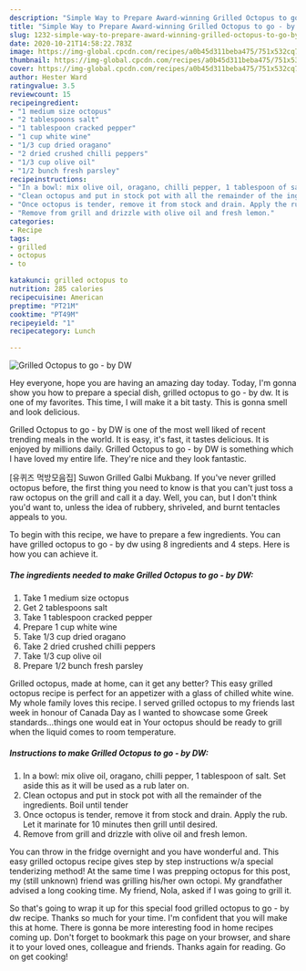 ```yaml
---
description: "Simple Way to Prepare Award-winning Grilled Octopus to go - by DW"
title: "Simple Way to Prepare Award-winning Grilled Octopus to go - by DW"
slug: 1232-simple-way-to-prepare-award-winning-grilled-octopus-to-go-by-dw
date: 2020-10-21T14:58:22.783Z
image: https://img-global.cpcdn.com/recipes/a0b45d311beba475/751x532cq70/grilled-octopus-to-go-by-dw-recipe-main-photo.jpg
thumbnail: https://img-global.cpcdn.com/recipes/a0b45d311beba475/751x532cq70/grilled-octopus-to-go-by-dw-recipe-main-photo.jpg
cover: https://img-global.cpcdn.com/recipes/a0b45d311beba475/751x532cq70/grilled-octopus-to-go-by-dw-recipe-main-photo.jpg
author: Hester Ward
ratingvalue: 3.5
reviewcount: 15
recipeingredient:
- "1 medium size octopus"
- "2 tablespoons salt"
- "1 tablespoon cracked pepper"
- "1 cup white wine"
- "1/3 cup dried oragano"
- "2 dried crushed chilli peppers"
- "1/3 cup olive oil"
- "1/2 bunch fresh parsley"
recipeinstructions:
- "In a bowl: mix olive oil, oragano, chilli pepper, 1 tablespoon of salt. Set aside this as it will be used as a rub later on."
- "Clean octopus and put in stock pot with all the remainder of the ingredients.  Boil until tender"
- "Once octopus is tender, remove it from stock and drain. Apply the rub. Let it marinate for 10 minutes then grill until desired."
- "Remove from grill and drizzle with olive oil and fresh lemon."
categories:
- Recipe
tags:
- grilled
- octopus
- to

katakunci: grilled octopus to 
nutrition: 285 calories
recipecuisine: American
preptime: "PT21M"
cooktime: "PT49M"
recipeyield: "1"
recipecategory: Lunch

---
```



![Grilled Octopus to go - by DW](https://img-global.cpcdn.com/recipes/a0b45d311beba475/751x532cq70/grilled-octopus-to-go-by-dw-recipe-main-photo.jpg)

Hey everyone, hope you are having an amazing day today. Today, I'm gonna show you how to prepare a special dish, grilled octopus to go - by dw. It is one of my favorites. This time, I will make it a bit tasty. This is gonna smell and look delicious.

Grilled Octopus to go - by DW is one of the most well liked of recent trending meals in the world. It is easy, it's fast, it tastes delicious. It is enjoyed by millions daily. Grilled Octopus to go - by DW is something which I have loved my entire life. They're nice and they look fantastic.

[유퀴즈 먹방모음집] Suwon Grilled Galbi Mukbang. If you&#39;ve never grilled octopus before, the first thing you need to know is that you can&#39;t just toss a raw octopus on the grill and call it a day. Well, you can, but I don&#39;t think you&#39;d want to, unless the idea of rubbery, shriveled, and burnt tentacles appeals to you.


To begin with this recipe, we have to prepare a few ingredients. You can have grilled octopus to go - by dw using 8 ingredients and 4 steps. Here is how you can achieve it.

<!--inarticleads1-->

##### The ingredients needed to make Grilled Octopus to go - by DW:

1. Take 1 medium size octopus
1. Get 2 tablespoons salt
1. Take 1 tablespoon cracked pepper
1. Prepare 1 cup white wine
1. Take 1/3 cup dried oragano
1. Take 2 dried crushed chilli peppers
1. Take 1/3 cup olive oil
1. Prepare 1/2 bunch fresh parsley


Grilled octopus, made at home, can it get any better? This easy grilled octopus recipe is perfect for an appetizer with a glass of chilled white wine. My whole family loves this recipe. I served grilled octopus to my friends last week in honour of Canada Day as I wanted to showcase some Greek standards…things one would eat in Your octopus should be ready to grill when the liquid comes to room temperature. 

<!--inarticleads2-->

##### Instructions to make Grilled Octopus to go - by DW:

1. In a bowl: mix olive oil, oragano, chilli pepper, 1 tablespoon of salt. Set aside this as it will be used as a rub later on.
1. Clean octopus and put in stock pot with all the remainder of the ingredients.  Boil until tender
1. Once octopus is tender, remove it from stock and drain. Apply the rub. Let it marinate for 10 minutes then grill until desired.
1. Remove from grill and drizzle with olive oil and fresh lemon.


You can throw in the fridge overnight and you have wonderful and. This easy grilled octopus recipe gives step by step instructions w/a special tenderizing method! At the same time I was prepping octopus for this post, my (still unknown) friend was grilling his/her own octopi. My grandfather advised a long cooking time. My friend, Nola, asked if I was going to grill it. 

So that's going to wrap it up for this special food grilled octopus to go - by dw recipe. Thanks so much for your time. I'm confident that you will make this at home. There is gonna be more interesting food in home recipes coming up. Don't forget to bookmark this page on your browser, and share it to your loved ones, colleague and friends. Thanks again for reading. Go on get cooking!
